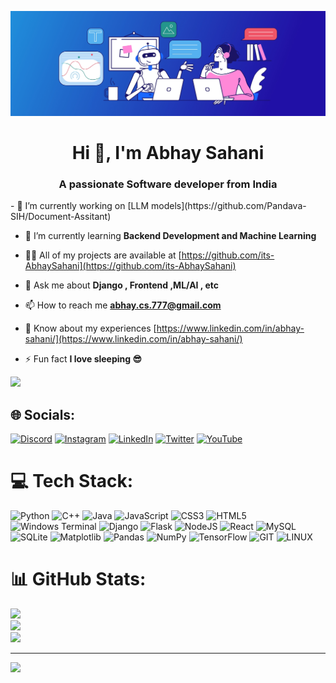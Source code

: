 ![logo](https://github.com/its-AbhaySahani/its-AbhaySahani/blob/main/chatGPT-GitHub-banner.jpg)

<h1 align="center">Hi 👋, I'm Abhay Sahani</h1>
<h3 align="center">A passionate Software developer from India</h3>
- 🔭 I’m currently working on [LLM models](https://github.com/Pandava-SIH/Document-Assitant)

- 🌱 I’m currently learning **Backend Development and Machine Learning**

- 👨‍💻 All of my projects are available at [https://github.com/its-AbhaySahani](https://github.com/its-AbhaySahani)

- 💬 Ask me about **Django , Frontend ,ML/AI , etc**

- 📫 How to reach me **abhay.cs.777@gmail.com**

- 📄 Know about my experiences [https://www.linkedin.com/in/abhay-sahani/](https://www.linkedin.com/in/abhay-sahani/)

- ⚡ Fun fact **I love sleeping 😎**

<img src="https://user-images.githubusercontent.com/55389276/140866485-8fb1c876-9a8f-4d6a-98dc-08c4981eaf70.gif">

## 🌐 Socials:
[![Discord](https://img.shields.io/badge/Discord-%237289DA.svg?logo=discord&logoColor=white)](https://discord.gg/https://discord.com/channels/@me/its_abhay#5028) [![Instagram](https://img.shields.io/badge/Instagram-%23E4405F.svg?logo=Instagram&logoColor=white)](https://instagram.com/https://www.instagram.com/explore_abhay_/) [![LinkedIn](https://img.shields.io/badge/LinkedIn-%230077B5.svg?logo=linkedin&logoColor=white)](https://linkedin.com/in/https://www.linkedin.com/in/abhay-sahani/) [![Twitter](https://img.shields.io/badge/Twitter-%231DA1F2.svg?logo=Twitter&logoColor=white)](https://twitter.com/https://twitter.com/Explore_Abhay_) [![YouTube](https://img.shields.io/badge/YouTube-%23FF0000.svg?logo=YouTube&logoColor=white)](https://youtube.com/@https://www.youtube.com/@coderx_Abhay/) 

# 💻 Tech Stack:
![Python](https://img.shields.io/badge/python-3670A0?style=for-the-badge&logo=python&logoColor=ffdd54) ![C++](https://img.shields.io/badge/c++-%2300599C.svg?style=for-the-badge&logo=c%2B%2B&logoColor=white) ![Java](https://img.shields.io/badge/java-%23ED8B00.svg?style=for-the-badge&logo=openjdk&logoColor=white) ![JavaScript](https://img.shields.io/badge/javascript-%23323330.svg?style=for-the-badge&logo=javascript&logoColor=%23F7DF1E) ![CSS3](https://img.shields.io/badge/css3-%231572B6.svg?style=for-the-badge&logo=css3&logoColor=white) ![HTML5](https://img.shields.io/badge/html5-%23E34F26.svg?style=for-the-badge&logo=html5&logoColor=white) ![Windows Terminal](https://img.shields.io/badge/Windows%20Terminal-%234D4D4D.svg?style=for-the-badge&logo=windows-terminal&logoColor=white) ![Django](https://img.shields.io/badge/django-%23092E20.svg?style=for-the-badge&logo=django&logoColor=white) ![Flask](https://img.shields.io/badge/flask-%23000.svg?style=for-the-badge&logo=flask&logoColor=white) ![NodeJS](https://img.shields.io/badge/node.js-6DA55F?style=for-the-badge&logo=node.js&logoColor=white) ![React](https://img.shields.io/badge/react-%2320232a.svg?style=for-the-badge&logo=react&logoColor=%2361DAFB) ![MySQL](https://img.shields.io/badge/mysql-%2300000f.svg?style=for-the-badge&logo=mysql&logoColor=white) ![SQLite](https://img.shields.io/badge/sqlite-%2307405e.svg?style=for-the-badge&logo=sqlite&logoColor=white) ![Matplotlib](https://img.shields.io/badge/Matplotlib-%23ffffff.svg?style=for-the-badge&logo=Matplotlib&logoColor=black) ![Pandas](https://img.shields.io/badge/pandas-%23150458.svg?style=for-the-badge&logo=pandas&logoColor=white) ![NumPy](https://img.shields.io/badge/numpy-%23013243.svg?style=for-the-badge&logo=numpy&logoColor=white) ![TensorFlow](https://img.shields.io/badge/TensorFlow-%23FF6F00.svg?style=for-the-badge&logo=TensorFlow&logoColor=white) ![GIT](https://img.shields.io/badge/Git-fc6d26?style=for-the-badge&logo=git&logoColor=white) ![LINUX](https://img.shields.io/badge/Linux-FCC624?style=for-the-badge&logo=linux&logoColor=black)
# 📊 GitHub Stats:
![](https://github-readme-stats.vercel.app/api?username=its-AbhaySahani&theme=dark&hide_border=false&include_all_commits=false&count_private=false)<br/>
![](https://github-readme-streak-stats.herokuapp.com/?user=its-AbhaySahani&theme=dark&hide_border=false)<br/>
![](https://github-readme-stats.vercel.app/api/top-langs/?username=its-AbhaySahani&theme=dark&hide_border=false&include_all_commits=false&count_private=false&layout=compact)

---
[![](https://visitcount.itsvg.in/api?id=its-AbhaySahani&icon=0&color=0)](https://visitcount.itsvg.in)

<!-- Proudly created with GPRM ( https://gprm.itsvg.in ) -->
